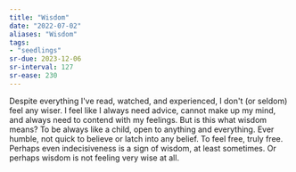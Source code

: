 ```yaml
---
title: "Wisdom"
date: "2022-07-02"
aliases: "Wisdom"
tags:
- "seedlings"
sr-due: 2023-12-06
sr-interval: 127
sr-ease: 230
---
```


Despite everything I've read, watched, and experienced, I don't (or seldom) feel any wiser. I feel like I always need advice, cannot make up my mind, and always need to contend with my feelings. But is this what wisdom means? To be always like a child, open to anything and everything. Ever humble, not quick to believe or latch into any belief. To feel free, truly free. Perhaps even indecisiveness is a sign of wisdom, at least sometimes. Or perhaps wisdom is not feeling very wise at all.